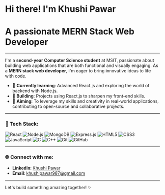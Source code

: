 # Hi there!  I'm Khushi Pawar
# A passionate **MERN Stack Web Developer**

---


I'm a **second-year Computer Science student** at MSIT, passionate about building web applications that are both functional and visually engaging. As a **MERN stack web developer**, I'm eager to bring innovative ideas to life with code.

- 🌱 **Currently learning**: Advanced React.js and exploring the world of backend with Node.js.
- 🔨 **Building**: Projects using React.js to sharpen my front-end skills.
- 🚀 **Aiming**: To leverage my skills and creativity in real-world applications, contributing to open-source and collaborative projects.

---

### 🚀 Tech Stack:

![React](https://img.shields.io/badge/-React-61DAFB?style=flat&logo=react&logoColor=white)
![Node.js](https://img.shields.io/badge/-Node.js-339933?style=flat&logo=node.js&logoColor=white)
![MongoDB](https://img.shields.io/badge/-MongoDB-47A248?style=flat&logo=mongodb&logoColor=white)
![Express.js](https://img.shields.io/badge/-Express.js-000000?style=flat&logo=express&logoColor=white)
![HTML5](https://img.shields.io/badge/-HTML5-E34F26?style=flat&logo=html5&logoColor=white)
![CSS3](https://img.shields.io/badge/-CSS3-1572B6?style=flat&logo=css3&logoColor=white)
![JavaScript](https://img.shields.io/badge/-JavaScript-F7DF1E?style=flat&logo=javascript&logoColor=black)
![C](https://img.shields.io/badge/-C-A8B9CC?style=flat&logo=c&logoColor=white)
![C++](https://img.shields.io/badge/-C++-00599C?style=flat&logo=c%2B%2B&logoColor=white)
![Git](https://img.shields.io/badge/-Git-F05032?style=flat&logo=git&logoColor=white)
![GitHub](https://img.shields.io/badge/-GitHub-181717?style=flat&logo=github&logoColor=white)

---

### 🌐 Connect with me:

- **LinkedIn**: [Khushi Pawar](https://www.linkedin.com/in/khushi-pawar-2823952b0)
- **Email**: khushipawar987@gmail.com

---

Let's build something amazing together! ✨
